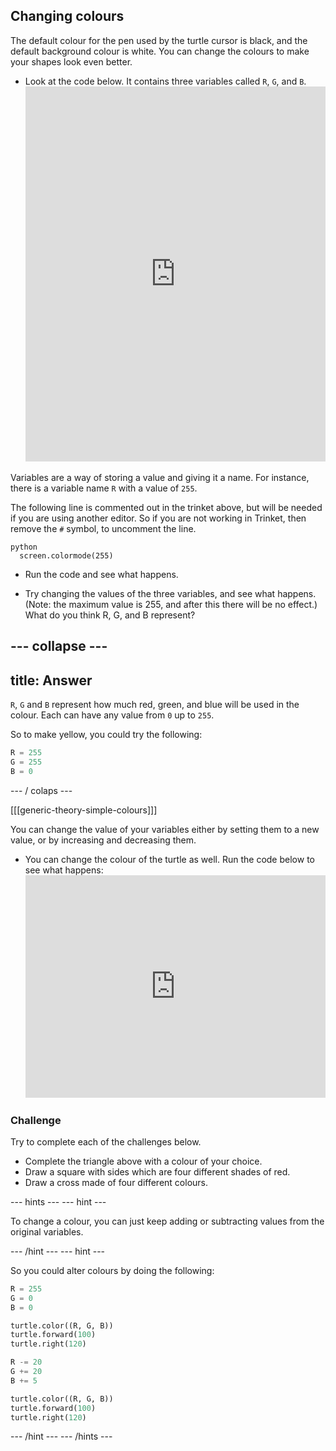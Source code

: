 ## Changing colours

The default colour for the pen used by the turtle cursor is black, and the default background colour is white. You can change the colours to make your shapes look even better.

- Look at the code below. It contains three variables called `R`, `G`, and `B`. <iframe src="https://trinket.io/embed/python/b964b7d3ce" width="100%" height="600" frameborder="0" marginwidth="0" marginheight="0" allowfullscreen></iframe> 

Variables are a way of storing a value and giving it a name. For instance, there is a variable name `R` with a value of `255`.

The following line is commented out in the trinket above, but will be needed if you are using another editor. So if you are not working in Trinket, then remove the `#` symbol, to uncomment the line.

    python
      screen.colormode(255)

- Run the code and see what happens.

- Try changing the values of the three variables, and see what happens. (Note: the maximum value is 255, and after this there will be no effect.) What do you think R, G, and B represent?

## \--- collapse \---

## title: Answer

`R`, `G` and `B` represent how much red, green, and blue will be used in the colour. Each can have any value from `0` up to `255`.

So to make yellow, you could try the following:

```python
R = 255
G = 255
B = 0
```

\--- / colaps \---

[[[generic-theory-simple-colours]]]

You can change the value of your variables either by setting them to a new value, or by increasing and decreasing them.

- You can change the colour of the turtle as well. Run the code below to see what happens: <iframe src="https://trinket.io/embed/python/ab6732d60e" width="100%" height="356" frameborder="0" marginwidth="0" marginheight="0" allowfullscreen></iframe> 

### Challenge

Try to complete each of the challenges below.

- Complete the triangle above with a colour of your choice.
- Draw a square with sides which are four different shades of red.
- Draw a cross made of four different colours.

\--- hints \--- \--- hint \---

To change a colour, you can just keep adding or subtracting values from the original variables.

\--- /hint \--- \--- hint \---

So you could alter colours by doing the following:

```python
R = 255
G = 0
B = 0

turtle.color((R, G, B))
turtle.forward(100)
turtle.right(120)

R -= 20
G += 20
B += 5

turtle.color((R, G, B))
turtle.forward(100)
turtle.right(120)
```

\--- /hint \--- \--- /hints \---